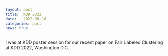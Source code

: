 ```yaml
---
layout: post
title:  KDD 2022
date:   2022-08-16
categories: post
news: true
--- 
```

I was at KDD poster session for our recent paper on Fair Labeled Clustering at KDD 2022, Washington D.C.  

